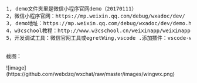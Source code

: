 <pre>

1, demo文件夹里是微信小程序官网demo（20170111）
2，微信小程序官网：https://mp.weixin.qq.com/debug/wxadoc/dev/
3, demo地址：https://mp.weixin.qq.com/debug/wxadoc/dev/demo.html
4，w3cschool教程：http://www.w3cschool.cn/weixinapp/weixinapp-event.html
5，开发调试工具：微信官网工具或egretWing,vscode .添加插件：vscode-wechat，vscode-weapp api

</pre>
<p>截图：</p>
![image](https://github.com/webdzq/wxchat/raw/master/images/wingwx.png)<br/>
